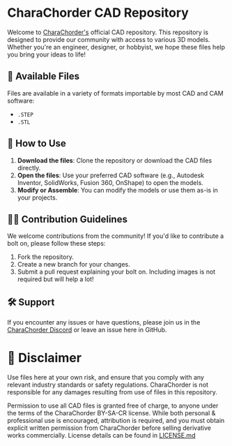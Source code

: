 # CharaChorder CAD Repository

Welcome to [CharaChorder's](https://www.charachorder.com/) official CAD repository. This repository is designed to provide our community with access to various 3D models. Whether you're an engineer, designer, or hobbyist, we hope these files help you bring your ideas to life!

## 🎨 Available Files

Files are available in a variety of formats importable by most CAD and CAM software:
- `.STEP`
- `.STL`

## 🚀 How to Use

1. **Download the files**: Clone the repository or download the CAD files directly.
2. **Open the files**: Use your preferred CAD software (e.g., Autodesk Inventor, SolidWorks, Fusion 360, OnShape) to open the models.
3. **Modify or Assemble**: You can modify the models or use them as-is in your projects.

## 👩‍💻 Contribution Guidelines

We welcome contributions from the community! If you'd like to contribute a bolt on, please follow these steps:

1. Fork the repository.
2. Create a new branch for your changes.
3. Submit a pull request explaining your bolt on. Including images is not required but will help a lot!

## 🛠 Support

If you encounter any issues or have questions, please join us in the [CharaChorder Discord](https://discord.gg/CharaChorder) or leave an issue here in GitHub.

# 🙏 Disclaimer

Use files here at your own risk, and ensure that you comply with any relevant industry standards or safety regulations.  CharaChorder is not responsible for any damages resulting from use of files in this repository.

Permission to use all CAD files is granted free of charge, to anyone under the terms of the CharaChorder BY-SA-CR license. While both personal & professional use is encouraged, attribution is required, and you must obtain explicit written permission from CharaChorder before selling derivative works commercially. License details can be found in [LICENSE.md](https://github.com/CharaChorder/CAD/blob/main/LICENSE.md)

